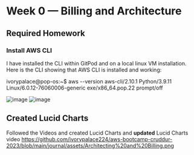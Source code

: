# Week 0 — Billing and Architecture

## Required Homework

### Install AWS CLI

I have installed the CLI within GitPod and on a local linux VM installation. Here is the CLI showing that AWS CLI is installed and working:

ivorypalace@pop-os:~$ aws --version
aws-cli/2.10.1 Python/3.9.11 Linux/6.0.12-76060006-generic exe/x86_64.pop.22 prompt/off

![image](https://user-images.githubusercontent.com/123283155/219908859-28a07902-363b-4101-af61-cd40e57e54b3.png)
![image](https://user-images.githubusercontent.com/123283155/219909101-07c6b9fd-72b7-455e-a6c9-e63369ba5eee.png)

## Created Lucid Charts 

Followed the Videos and created Lucid Charts and **updated** Lucid Charts video
https://github.com/ivorypalace224/aws-bootcamp-cruddur-2023/blob/main/journal/assets/Architecting%20and%20Billing.png

